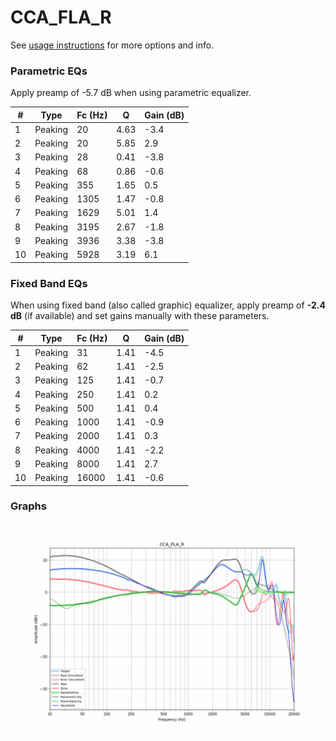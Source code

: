 # CCA_FLA_R
See [usage instructions](https://github.com/jaakkopasanen/AutoEq#usage) for more options and info.

### Parametric EQs
Apply preamp of -5.7 dB when using parametric equalizer.

|   # | Type    |   Fc (Hz) |    Q |   Gain (dB) |
|-----|---------|-----------|------|-------------|
|   1 | Peaking |        20 | 4.63 |        -3.4 |
|   2 | Peaking |        20 | 5.85 |         2.9 |
|   3 | Peaking |        28 | 0.41 |        -3.8 |
|   4 | Peaking |        68 | 0.86 |        -0.6 |
|   5 | Peaking |       355 | 1.65 |         0.5 |
|   6 | Peaking |      1305 | 1.47 |        -0.8 |
|   7 | Peaking |      1629 | 5.01 |         1.4 |
|   8 | Peaking |      3195 | 2.67 |        -1.8 |
|   9 | Peaking |      3936 | 3.38 |        -3.8 |
|  10 | Peaking |      5928 | 3.19 |         6.1 |

### Fixed Band EQs
When using fixed band (also called graphic) equalizer, apply preamp of **-2.4 dB** (if available) and set gains manually with these parameters.

|   # | Type    |   Fc (Hz) |    Q |   Gain (dB) |
|-----|---------|-----------|------|-------------|
|   1 | Peaking |        31 | 1.41 |        -4.5 |
|   2 | Peaking |        62 | 1.41 |        -2.5 |
|   3 | Peaking |       125 | 1.41 |        -0.7 |
|   4 | Peaking |       250 | 1.41 |         0.2 |
|   5 | Peaking |       500 | 1.41 |         0.4 |
|   6 | Peaking |      1000 | 1.41 |        -0.9 |
|   7 | Peaking |      2000 | 1.41 |         0.3 |
|   8 | Peaking |      4000 | 1.41 |        -2.2 |
|   9 | Peaking |      8000 | 1.41 |         2.7 |
|  10 | Peaking |     16000 | 1.41 |        -0.6 |

### Graphs
![](./CCA_FLA_R.png)
